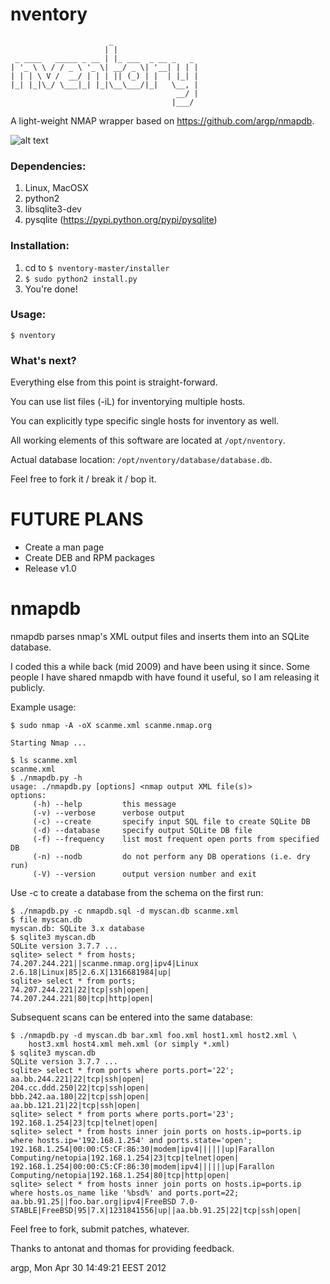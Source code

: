 # nventory

```
                      _                   
                     | |                  
 _ ____   _____ _ __ | |_ ___  _ __ _   _ 
| '_ \ \ / / _ \ '_ \| __/ _ \| '__| | | |
| | | \ V /  __/ | | | || (_) | |  | |_| |
|_| |_|\_/ \___|_| |_|\__\___/|_|   \__, |
                                     __/ |
                                    |___/ 
```

A light-weight NMAP wrapper based on https://github.com/argp/nmapdb.

![alt text](https://i.imgur.com/BhtEOMg.png "nventory!")

### Dependencies:
1. Linux, MacOSX
1. python2
2. libsqlite3-dev
3. pysqlite (https://pypi.python.org/pypi/pysqlite)

### Installation:

1. cd to `$ nventory-master/installer`
2. `$ sudo python2 install.py`
3. You're done!

### Usage:

`$ nventory`

### What's next?

Everything else from this point is straight-forward. 

You can use list files (-iL) for inventorying multiple hosts.

You can explicitly type specific single hosts for inventory as well.

All working elements of this software are located at `/opt/nventory`.

Actual database location: `/opt/nventory/database/database.db`.

Feel free to fork it / break it / bop it.

# FUTURE PLANS

- Create a man page
- Create DEB and RPM packages
- Release v1.0

# nmapdb

nmapdb parses nmap's XML output files and inserts them into an SQLite database.

I coded this a while back (mid 2009) and have been using it since.  Some
people I have shared nmapdb with have found it useful, so I am releasing it
publicly.

Example usage:

```
$ sudo nmap -A -oX scanme.xml scanme.nmap.org

Starting Nmap ...

$ ls scanme.xml
scanme.xml
$ ./nmapdb.py -h
usage: ./nmapdb.py [options] <nmap output XML file(s)>
options:
     (-h) --help         this message
     (-v) --verbose      verbose output
     (-c) --create       specify input SQL file to create SQLite DB
     (-d) --database     specify output SQLite DB file
     (-f) --frequency    list most frequent open ports from specified DB
     (-n) --nodb         do not perform any DB operations (i.e. dry run)
     (-V) --version      output version number and exit
```

Use -c to create a database from the schema on the first run:
```
$ ./nmapdb.py -c nmapdb.sql -d myscan.db scanme.xml
$ file myscan.db
myscan.db: SQLite 3.x database
$ sqlite3 myscan.db
SQLite version 3.7.7 ...
sqlite> select * from hosts;
74.207.244.221||scanme.nmap.org|ipv4|Linux 2.6.18|Linux|85|2.6.X|1316681984|up|
sqlite> select * from ports;
74.207.244.221|22|tcp|ssh|open|
74.207.244.221|80|tcp|http|open|
```

Subsequent scans can be entered into the same database:

```
$ ./nmapdb.py -d myscan.db bar.xml foo.xml host1.xml host2.xml \
    host3.xml host4.xml meh.xml (or simply *.xml)
$ sqlite3 myscan.db
SQLite version 3.7.7 ...
sqlite> select * from ports where ports.port='22';
aa.bb.244.221|22|tcp|ssh|open|
204.cc.ddd.250|22|tcp|ssh|open|
bbb.242.aa.180|22|tcp|ssh|open|
aa.bb.121.21|22|tcp|ssh|open|
sqlite> select * from ports where ports.port='23';
192.168.1.254|23|tcp|telnet|open|
sqlite> select * from hosts inner join ports on hosts.ip=ports.ip where hosts.ip='192.168.1.254' and ports.state='open';
192.168.1.254|00:00:C5:CF:86:30|modem|ipv4||||||up|Farallon Computing/netopia|192.168.1.254|23|tcp|telnet|open|
192.168.1.254|00:00:C5:CF:86:30|modem|ipv4||||||up|Farallon Computing/netopia|192.168.1.254|80|tcp|http|open|
sqlite> select * from hosts inner join ports on hosts.ip=ports.ip where hosts.os_name like '%bsd%' and ports.port=22;
aa.bb.91.25||foo.bar.org|ipv4|FreeBSD 7.0-STABLE|FreeBSD|95|7.X|1231841556|up||aa.bb.91.25|22|tcp|ssh|open|
```

Feel free to fork, submit patches, whatever.

Thanks to antonat and thomas for providing feedback.

argp, Mon Apr 30 14:49:21 EEST 2012


